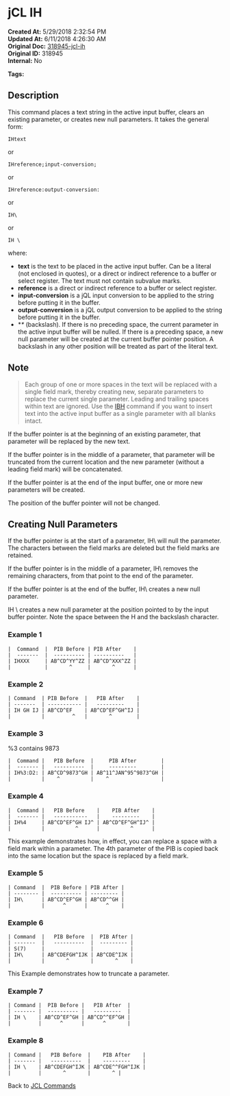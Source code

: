 # jCL IH

**Created At:** 5/29/2018 2:32:54 PM  
**Updated At:** 6/11/2018 4:26:30 AM  
**Original Doc:** [318945-jcl-ih](https://docs.jbase.com/45792-jcl/318945-jcl-ih)  
**Original ID:** 318945  
**Internal:** No  

**Tags:**
<badge text='buffer' vertical='middle' />
<badge text='jcl' vertical='middle' />

## Description

This command places a text string in the active input buffer, clears an existing parameter, or creates new null parameters. It takes the general form:

```
IHtext
```

or

```
IHreference;input-conversion;
```

or

```
IHreference:output-conversion:
```

or

```
IH\
```

or

```
IH \
```

where:

- **text** is the text to be placed in the active input buffer. Can be a literal (not enclosed in quotes), or a direct or indirect reference to a buffer or select register. The text must not contain subvalue marks.
- **reference** is a direct or indirect reference to a buffer or select register.
- **input-conversion** is a jQL input conversion to be applied to the string before putting it in the buffer.
- **output-conversion** is a jQL output conversion to be applied to the string before putting it in the buffer.
- **\** (backslash). If there is no preceding space, the current parameter in the active input buffer will be nulled. If there is a preceding space, a new null parameter will be created at the current buffer pointer position. A backslash in any other position will be treated as part of the literal text.

## Note

> Each group of one or more spaces in the text will be replaced with a single field mark, thereby creating new, separate parameters to replace the current single parameter. Leading and trailing spaces within text are ignored. Use the [IBH](./../jcl-ibh) command if you want to insert text into the active input buffer as a single parameter with all blanks intact.

If the buffer pointer is at the beginning of an existing parameter, that parameter will be replaced by the new text.

If the buffer pointer is in the middle of a parameter, that parameter will be truncated from the current location and the new parameter (without a leading field mark) will be concatenated.

If the buffer pointer is at the end of the input buffer, one or more new parameters will be created.

The position of the buffer pointer will not be changed.

## Creating Null Parameters

If the buffer pointer is at the start of a parameter, IH\ will null the parameter. The characters between the field marks are deleted but the field marks are retained.

If the buffer pointer is in the middle of a parameter, IH\ removes the remaining characters, from that point to the end of the parameter.

If the buffer pointer is at the end of the buffer, IH\ creates a new null parameter.

IH \ creates a new null parameter at the position pointed to by the input buffer pointer. Note the space between the H and the backslash character.

### Example 1

```
|  Command  |  PIB Before | PIB After    |
|  -------  |  ---------- | ----------   |
| IHXXX     | AB^CD^YY^ZZ | AB^CD^XXX^ZZ |
|           |       ^     |       ^      |
```

### Example 2

```
| Command  | PIB Before  |   PIB After    |
| -------  | ----------- |   ---------    |
| IH GH IJ | AB^CD^EF    | AB^CD^EF^GH^IJ |
|          |         ^   |       ^        |
```

### Example 3

%3 contains 9873

```
|  Command |   PIB Before  |     PIB After        |
|  ------- |   ----------  |     ---------        |
| IH%3:D2: | AB^CD^9873^GH | AB^11^JAN^95^9873^GH |
|          |    ^          |    ^                 |
```

### Example 4

```
|  Command |   PIB Before    |    PIB After    |
|  ------- |   -----------   |    ---------    |
| IH%4     | AB^CD^EF^GH IJ^ | AB^CD^EF^GH^IJ^ |
|          |          ^      |          ^      |
```

This example demonstrates how, in effect, you can replace a space with a field mark within a parameter. The 4th parameter of the PIB is copied back into the same location but the space is replaced by a field mark.

### Example 5

```
| Command  |  PIB Before | PIB After |
| -------- |  ---------- | --------- |
| IH\      | AB^CD^EF^GH | AB^CD^^GH |
|          |      ^      |      ^    |
```

### Example 6

```
| Command  |   PIB Before  |  PIB After |
| -------  |   ----------  |  --------- |
| S(7)     |               |            |
| IH\      | AB^CDEFGH^IJK | AB^CDE^IJK |
|          |       ^       |       ^    |
```

This Example demonstrates how to truncate a parameter.

### Example 7

```
| Command |  PIB Before |   PIB After  |
| ------- |  ---------- |   ---------  |
| IH \    | AB^CD^EF^GH | AB^CD^^EF^GH |
|         |      ^      |      ^       |
```

### Example 8

```
| Command |   PIB Before  |    PIB After    |
| ------- |   ----------  |    ---------    |
| IH \    | AB^CDEFGH^IJK | AB^CDE^^FGH^IJK |
|         |       ^       |       ^ |
```

Back to [JCL Commands](./../jcl-commands)
